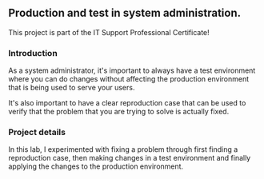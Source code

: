 ## Production and test in system administration.

This project is part of the IT Support Professional Certificate!

### Introduction
As a system administrator, it's important to always have a test environment where you can do changes without affecting the production environment that is being used to serve your users.

It's also important to have a clear reproduction case that can be used to verify that the problem that you are trying to solve is actually fixed.

### Project details
In this lab, I experimented with fixing a problem through first finding a reproduction case, then making changes in a test environment and finally applying the changes to the production environment.
  
